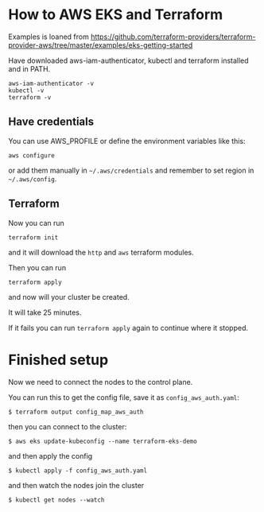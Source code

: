 # How to AWS EKS and Terraform

Examples is loaned from https://github.com/terraform-providers/terraform-provider-aws/tree/master/examples/eks-getting-started

Have downloaded aws-iam-authenticator, kubectl and terraform installed and in PATH.

```
aws-iam-authenticator -v
kubectl -v
terraform -v
```

## Have credentials

You can use AWS_PROFILE or define the environment variables like this:

```
aws configure
```

or add them manually in `~/.aws/credentials` and remember to set region in `~/.aws/config`.

## Terraform

Now you can run

```
terraform init
```

and it will download the `http` and `aws` terraform modules.

Then you can run

```
terraform apply
```

and now will your cluster be created.

It will take 25 minutes.

If it fails you can run `terraform apply` again to continue where it stopped.

# Finished setup

Now we need to connect the nodes to the control plane.

You can run this to get the config file, save it as `config_aws_auth.yaml`:

```
$ terraform output config_map_aws_auth
```

then you can connect to the cluster:

```
$ aws eks update-kubeconfig --name terraform-eks-demo
```

and then apply the config

```
$ kubectl apply -f config_aws_auth.yaml
```

and then watch the nodes join the cluster

```
$ kubectl get nodes --watch
```
